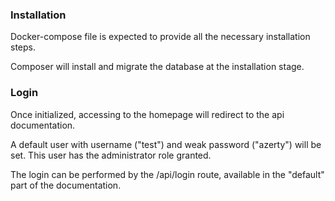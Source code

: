 ### Installation

Docker-compose file is expected to provide all the necessary installation steps.

Composer will install and migrate the database at the installation stage.

### Login

Once initialized, accessing to the homepage will redirect to the api documentation.

A default user with username ("test") and weak password ("azerty") will be set. This user has the administrator role 
granted.

The login can be performed by the /api/login route, available in the "default" part of the documentation.
